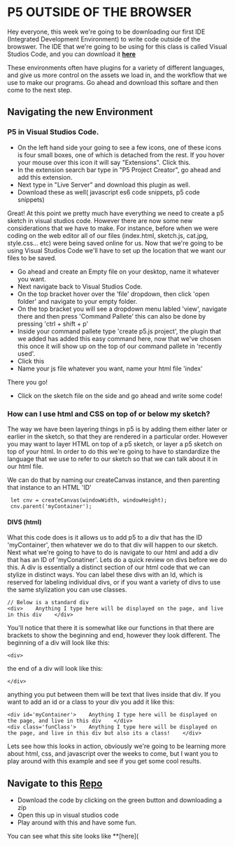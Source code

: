 # P5 OUTSIDE OF THE BROWSER
Hey everyone, this week we're going to be downloading our first IDE (Integrated Development Environment) to write code outside of the browswer. The IDE that we're going to be using for this class is called Visual Studios Code, and you can download it **[here](https://code.visualstudio.com/Download)**

These environments often have plugins for a variety of different languages, and give us more control on the assets we load in, and the workflow that we use to make our programs. Go ahead and download this softare and then come to the next step.

## Navigating the new Environment

### P5 in Visual Studios Code.
- On the left hand side your going to see a few icons, one of these icons is four small boxes, one of which is detached from the rest. If you hover your mouse over this icon it will say "Extensions". Click this.
- In the extension search bar type in "P5 Project Creator", go ahead and add this extension.
- Next type in "Live Server" and download this plugin as well.
- Download these as well( javascript es6 code snippets, p5 code snippets)

Great! At this point we pretty much have everything we need to create a p5 sketch in visual studios code. However there are now some new considerations that we have to make. For instance, before when we were coding on the web editor all of our files (index.html, sketch.js, cat.jpg, style.css... etc) were being saved online for us. Now that we're going to be using Visual Studios Code we'll have to set up the location that we want our files to be saved.

- Go ahead and create an Empty file on your desktop, name it whatever you want.
- Next navigate back to Visual Studios Code.
- On the top bracket hover over the 'file' dropdown, then click 'open folder' and navigate to your empty folder.
- On the top bracket you will see a dropdown menu labled 'view', navigate there and then press 'Command Pallete' this can also be done by pressing 'ctrl + shift + p'
- Inside your command pallete type 'create p5.js project', the plugin that we added has added this easy command here, now that we've chosen this once it will show up on the top of our command pallete in 'recently used'.
- Click this
- Name your js file whatever you want, name your html file 'index'

There you go! 
- Click on the sketch file on the side and go ahead and write some code!


### How can I use html and CSS on top of or below my sketch?
The way we have been layering things in p5 is by adding them either later or earlier in the sketch, so that they are rendered in a particular order. 
However you may want to layer HTML on top of a p5 sketch, or layer a p5 sketch on top of your html. In order to do this we're going to have to standardize the language that we use to refer to our sketch so that we can talk about it in our html file.

We can do that by naming our createCanvas instance, and then parenting that instance to an HTML 'ID'

```
 let cnv = createCanvas(windowWidth, windowHeight);
 cnv.parent('myContainer');
```
#### DIVS (html)
What this code does is it allows us to add p5 to a div that has the ID 'myContainer', then whatever we do to that div will happen to our sketch.
Next what we're going to have to do is navigate to our html and add a div that has an ID of 'myConatiner'. Lets do a quick review on divs before we do this.
A div is essentially a distinct section of our html code that we can stylize in distinct ways. You can label these divs with an Id, which is reserved for labeling individual divs, or if you want a variety of divs to use the same stylization you can use classes. 

```
// Below is a standard div
<div>    Anything I type here will be displayed on the page, and live in this div    </div>

```

You'll notice that there it is somewhat like our functions in that there are brackets to show the beginning and end, however they look different. The beginning of a div will look like this:

```
<div>
```

the end of a div will look like this:

```
</div>
```

anything you put between them will be text that lives inside that div. If you want to add an id or a class to your div you add it like this:

```
<div id='myContainer'>    Anything I type here will be displayed on the page, and live in this div    </div>
<div class='funClass'>    Anything I type here will be displayed on the page, and live in this div but also its a class!    </div>                                                                
```
Lets see how this looks in action, obviously we're going to be learning more about html, css, and javascript over the weeks to come, but I want you to play around with this example and see if you get some cool results.

## Navigate to this [Repo](https://github.com/DunkFig/DemoSite01)
- Download the code by clicking on the green button and downloading a zip
- Open this up in visual studios code
- Play around with this and have some fun. 

You can see what this site looks like **[here](

